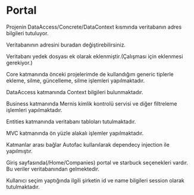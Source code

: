 # Portal
 Projenin DataAccess/Concrete/DataContext kısmında veritabanın adres bilgileri tutuluyor.
 
Veritabanının adresini buradan değiştirebilirsiniz.

Veritabanı yedek dosyası ek olarak eklenmiştir.(Çalışması için eklenmesi gerekiyor.)


Core katmanında önceki projelerimde de kullandığım generic tiplerle ekleme, silme, güncelleme, silme işlemleri yapılmaktadır.

DataAccess katmanında Context bilgileri bulunmaktadır.

Business katmanında Mernis kimlik kontrolü servisi ve diğer filtreleme işlemleri yapılmaktadır.

Entities katmanında veritabanı tabloları tutulmaktadır.

MVC katmanında ön yüzle alakalı işlemler yapılmaktadır.

Katmanlar arası bağlar Autofac kullanılarak dependecy injection ile yapılmıştır.

Giriş sayfasında(/Home/Companies) portal ve starbuck seçenekleri vardır. Bu veriler veritabanından gelmektedir.

Kullanıcı seçim yaptığında ilgili şirketin id ve name bilgileri session olarak tutulmaktadır.







